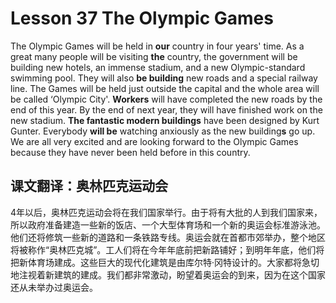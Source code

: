 # Lesson 37 The Olympic Games

The Olympic Games will be held in **our** country in four years' time. As a great many people will be visiting **the** country, the government will be building new hotels, an immense stadium, and a new Olympic-standard swimming pool. They will also **be building** new roads and a special railway line. The Games will be held just outside the capital and the whole area will be called ‘Olympic City'. **Workers** will have completed the new roads by the end of this year. By the end of next year, they will have finished work on the new stadium. **The fantastic modern buildings** have been designed by Kurt Gunter. Everybody **will be** watching anxiously as the new building**s** go up. We are all very excited and are looking forward to the Olympic Games because they have never been held before in this country.

## 课文翻译：奥林匹克运动会

4年以后，奥林匹克运动会将在我们国家举行。由于将有大批的人到我们国家来，所以政府准备建造一些新的饭店、一个大型体育场和一个新的奥运会标准游泳池。他们还将修筑一些新的道路和一条铁路专线。奥运会就在首都市郊举办，整个地区将被称作“奥林匹克城”。工人们将在今年年底前把新路铺好；到明年年底，他们将把新体育场建成。这些巨大的现代化建筑是由库尔特·冈特设计的。大家都将急切地注视着新建筑的建成。我们都非常激动，盼望着奥运会的到来，因为在这个国家还从未举办过奥运会。

